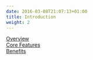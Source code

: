 ```yaml
---
date: 2016-03-08T21:07:13+01:00
title: Introduction
weight: 2
---
```


<div>
   <a class="section-link icon-offset" href="/introduction/overview/">
    <div class="icon"><i class="fa fa-database" aria-hidden="true"></i></div>
    Overview
  </a>

  <a class="section-link icon-offset" href="/introduction/core-features">
    <div class="icon"><i class="fa fa-database" aria-hidden="true"></i></div>
    Core Features
  </a>

  <a class="section-link icon-offset" href="/introduction/benefits">
    <div class="icon"><i class="fa fa-database" aria-hidden="true"></i></div>
    Benefits
  </a>
</div>
